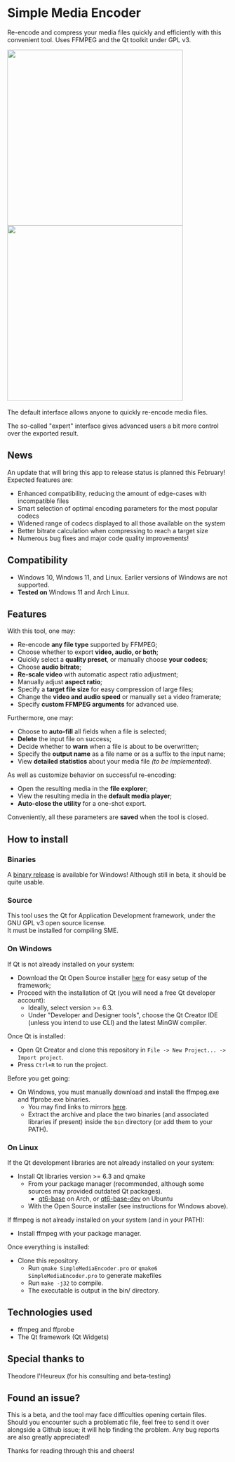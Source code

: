 # Simple Media Encoder
Re-encode and compress your media files quickly and efficiently with this convenient tool. Uses FFMPEG and the Qt toolkit under GPL v3.

<div>
  <img height=400 src=https://user-images.githubusercontent.com/43908636/214199765-8b79ab79-b069-48e8-b41d-de67893a2b1f.png /> <img height=400 src=https://user-images.githubusercontent.com/43908636/214199849-85893425-2850-44c1-92f8-ff6c2edcb525.png />  
</div>  
<br/>
The default interface allows anyone to quickly re-encode media files.

The so-called "expert" interface gives advanced users a bit more control over the exported result.

## News
An update that will bring this app to release status is planned this February! Expected features are:
- Enhanced compatibility, reducing the amount of edge-cases with incompatible files
- Smart selection of optimal encoding parameters for the most popular codecs
- Widened range of codecs displayed to all those available on the system
- Better bitrate calculation when compressing to reach a target size
- Numerous bug fixes and major code quality improvements!

## Compatibility
- Windows 10, Windows 11, and Linux. Earlier versions of Windows are not supported.
- **Tested on** Windows 11 and Arch Linux.

## Features

With this tool, one may:

- Re-encode **any file type** supported by FFMPEG;
- Choose whether to export **video, audio, or both**;
- Quickly select a **quality preset**, or manually choose **your codecs**;
- Choose **audio bitrate**;
- **Re-scale video** with automatic aspect ratio adjustment;
- Manually adjust **aspect ratio**;
- Specify a **target file size** for easy compression of large files;
- Change the **video and audio speed** or manually set a video framerate;
- Specify **custom FFMPEG arguments** for advanced use.

Furthermore, one may:

- Choose to **auto-fill** all fields when a file is selected;
- **Delete** the input file on success;
- Decide whether to **warn** when a file is about to be overwritten;
- Specify the **output name** as a file name or as a suffix to the input name;
- View **detailed statistics** about your media file *(to be implemented)*.

As well as customize behavior on successful re-encoding:

- Open the resulting media in the **file explorer**;
- View the resulting media in the **default media player**;
- **Auto-close the utility** for a one-shot export.

Conveniently, all these parameters are **saved** when the tool is closed.

## How to install

### Binaries

A [binary release](https://github.com/Thurinum/simple-media-encoder/releases) is available for Windows! Although still in beta, it should be quite usable.

### Source

This tool uses the Qt for Application Development framework, under the GNU GPL v3 open source license.  
It must be installed for compiling SME.

### On Windows

If Qt is not already installed on your system:

- Download the Qt Open Source installer [here](https://www.qt.io/download-qt-installer) for easy setup of the framework;
- Proceed with the installation of Qt (you will need a free Qt developer account):
  - Ideally, select version >= 6.3.
  - Under "Developer and Designer tools", choose the Qt Creator IDE (unless you intend to use CLI) and the latest MinGW compiler.

Once Qt is installed:

- Open Qt Creator and clone this repository in `File -> New Project... -> Import project`.
- Press `Ctrl+R` to run the project.

Before you get going:

- On Windows, you must manually download and install the ffmpeg.exe and ffprobe.exe binaries.
  - You may find links to mirrors [here](https://ffmpeg.org/download.html#build-windows).
  - Extract the archive and place the two binaries (and associated libraries if present) inside the `bin` directory (or add them to your PATH).
  
### On Linux

If the Qt development libraries are not already installed on your system:

- Install Qt libraries version >= 6.3 and qmake
  - From your package manager (recommended, although some sources may provided outdated Qt packages).
    - [qt6-base](https://archlinux.org/packages/extra/x86_64/qt6-base/) on Arch, or [qt6-base-dev](https://packages.ubuntu.com/kinetic/arm64/libdevel/qt6-base-dev) on Ubuntu
  - With the Open Source installer (see instructions for Windows above).

If ffmpeg is not already installed on your system (and in your PATH):

- Install ffmpeg with your package manager.

Once everything is installed:

- Clone this repository.
  - Run `qmake SimpleMediaEncoder.pro` or `qmake6 SimpleMediaEncoder.pro` to generate makefiles
  - Run `make -j32` to compile.
  - The executable is output in the bin/ directory.
  
## Technologies used

- ffmpeg and ffprobe
- The Qt framework (Qt Widgets)

## Special thanks to

Theodore l'Heureux (for his consulting and beta-testing)

## Found an issue?

This is a beta, and the tool may face difficulties opening certain files.  
Should you encounter such a problematic file, feel free to send it over alongside a Github issue; it will help finding the problem.
Any bug reports are also greatly appreciated!

Thanks for reading through this and cheers!
